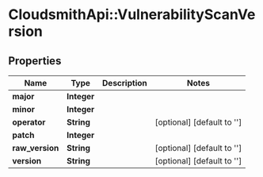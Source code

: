 # CloudsmithApi::VulnerabilityScanVersion

## Properties
Name | Type | Description | Notes
------------ | ------------- | ------------- | -------------
**major** | **Integer** |  | 
**minor** | **Integer** |  | 
**operator** | **String** |  | [optional] [default to &#39;&#39;]
**patch** | **Integer** |  | 
**raw_version** | **String** |  | [optional] [default to &#39;&#39;]
**version** | **String** |  | [optional] [default to &#39;&#39;]


